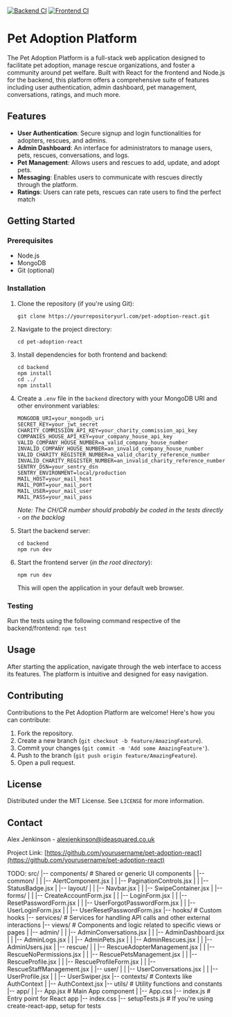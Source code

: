 [![Backend CI](https://github.com/ideaSquared/pet-adoption/actions/workflows/backend-ci.yml/badge.svg)](https://github.com/ideaSquared/pet-adoption/actions/workflows/backend-ci.yml)
[![Frontend CI](https://github.com/ideaSquared/pet-adoption/actions/workflows/frontend-ci.yml/badge.svg)](https://github.com/ideaSquared/pet-adoption/actions/workflows/frontend-ci.yml)

# Pet Adoption Platform

The Pet Adoption Platform is a full-stack web application designed to facilitate pet adoption, manage rescue organizations, and foster a community around pet welfare. Built with React for the frontend and Node.js for the backend, this platform offers a comprehensive suite of features including user authentication, admin dashboard, pet management, conversations, ratings, and much more.

## Features

- **User Authentication**: Secure signup and login functionalities for adopters, rescues, and admins.
- **Admin Dashboard**: An interface for administrators to manage users, pets, rescues, conversations, and logs.
- **Pet Management**: Allows users and rescues to add, update, and adopt pets.
- **Messaging**: Enables users to communicate with rescues directly through the platform.
- **Ratings**: Users can rate pets, rescues can rate users to find the perfect match

## Getting Started

### Prerequisites

- Node.js
- MongoDB
- Git (optional)

### Installation

1. Clone the repository (if you're using Git):
   ```
   git clone https://yourrepositoryurl.com/pet-adoption-react.git
   ```
2. Navigate to the project directory:
   ```
   cd pet-adoption-react
   ```
3. Install dependencies for both frontend and backend:
   ```
   cd backend
   npm install
   cd ../
   npm install
   ```
4. Create a `.env` file in the `backend` directory with your MongoDB URI and other environment variables:

   ```
   MONGODB_URI=your_mongodb_uri
   SECRET_KEY=your_jwt_secret
   CHARITY_COMMISSION_API_KEY=your_charity_commission_api_key
   COMPANIES_HOUSE_API_KEY=your_company_house_api_key
   VALID_COMPANY_HOUSE_NUMBER=a_valid_company_house_number
   INVALID_COMPANY_HOUSE_NUMBER=an_invalid_company_house_number
   VALID_CHARITY_REGISTER_NUMBER=a_valid_charity_reference_number
   INVALID_CHARITY_REGISTER_NUMBER=an_invalid_charity_reference_number
   SENTRY_DSN=your_sentry_dsn
   SENTRY_ENVIRONMENT=local/production
   MAIL_HOST=your_mail_host
   MAIL_PORT=your_mail_port
   MAIL_USER=your_mail_user
   MAIL_PASS=your_mail_pass
   ```

   _Note: The CH/CR number should probably be coded in the tests directly - on the backlog_

5. Start the backend server:
   ```
   cd backend
   npm run dev
   ```
6. Start the frontend server (_in the root directory_):
   ```
   npm run dev
   ```
   This will open the application in your default web browser.

### Testing

Run the tests using the following command respective of the backend/frontend:
`npm test`

## Usage

After starting the application, navigate through the web interface to access its features. The platform is intuitive and designed for easy navigation.

## Contributing

Contributions to the Pet Adoption Platform are welcome! Here's how you can contribute:

1. Fork the repository.
2. Create a new branch (`git checkout -b feature/AmazingFeature`).
3. Commit your changes (`git commit -m 'Add some AmazingFeature'`).
4. Push to the branch (`git push origin feature/AmazingFeature`).
5. Open a pull request.

## License

Distributed under the MIT License. See `LICENSE` for more information.

## Contact

Alex Jenkinson - alexjenkinson@ideasquared.co.uk

Project Link: [https://github.com/yourusername/pet-adoption-react](https://github.com/yourusername/pet-adoption-react)

TODO:
src/
|-- components/ # Shared or generic UI components
| |-- common/
| | |-- AlertComponent.jsx
| | |-- PaginationControls.jsx
| | |-- StatusBadge.jsx
| |-- layout/
| | |-- Navbar.jsx
| | |-- SwipeContainer.jsx
| |-- forms/
| | |-- CreateAccountForm.jsx
| | |-- LoginForm.jsx
| | |-- ResetPasswordForm.jsx
| | |-- UserForgotPasswordForm.jsx
| | |-- UserLoginForm.jsx
| | |-- UserResetPasswordForm.jsx
|-- hooks/ # Custom hooks
|-- services/ # Services for handling API calls and other external interactions
|-- views/ # Components and logic related to specific views or pages
| |-- admin/
| | |-- AdminConversations.jsx
| | |-- AdminDashboard.jsx
| | |-- AdminLogs.jsx
| | |-- AdminPets.jsx
| | |-- AdminRescues.jsx
| | |-- AdminUsers.jsx
| |-- rescue/
| | |-- RescueAdopterManagement.jsx
| | |-- RescueNoPermissions.jsx
| | |-- RescuePetsManagement.jsx
| | |-- RescueProfile.jsx
| | |-- RescueProfileForm.jsx
| | |-- RescueStaffManagement.jsx
| |-- user/
| | |-- UserConversations.jsx
| | |-- UserProfile.jsx
| | |-- UserSwiper.jsx
|-- contexts/ # Contexts like AuthContext
| |-- AuthContext.jsx
|-- utils/ # Utility functions and constants
|-- app/
| |-- App.jsx # Main App component
| |-- App.css
|-- index.js # Entry point for React app
|-- index.css
|-- setupTests.js # If you're using create-react-app, setup for tests
